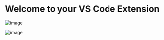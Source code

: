 # Welcome to your VS Code Extension
![image](https://user-images.githubusercontent.com/42319043/125183979-f0c89080-e24c-11eb-9559-ce6c8177465a.png)

![image](https://user-images.githubusercontent.com/42319043/125183960-d68eb280-e24c-11eb-9ad5-8fafc33d13c1.png)


